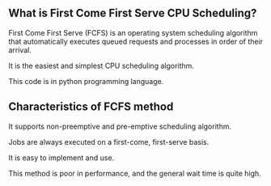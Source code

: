 
## What is First Come First Serve CPU Scheduling? ##

First Come First Serve (FCFS) is an operating system scheduling algorithm that automatically executes queued requests and processes in order of their arrival.

It is the easiest and simplest CPU scheduling algorithm.

This code is in python programming language.

## Characteristics of FCFS method ##

It supports non-preemptive and pre-emptive scheduling algorithm.

Jobs are always executed on a first-come, first-serve basis.

It is easy to implement and use.

This method is poor in performance, and the general wait time is quite high.

